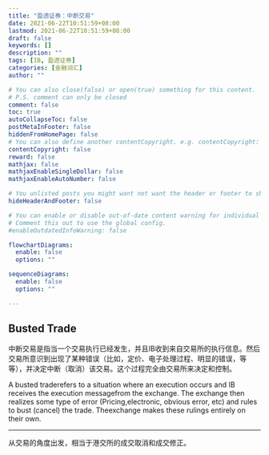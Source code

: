 ```yaml
---
title: "盈透证券：中断交易"
date: 2021-06-22T10:51:59+08:00
lastmod: 2021-06-22T10:51:59+08:00
draft: false
keywords: []
description: ""
tags: [IB, 盈透证券]
categories: [金融词汇]
author: ""

# You can also close(false) or open(true) something for this content.
# P.S. comment can only be closed
comment: false
toc: true
autoCollapseToc: false
postMetaInFooter: false
hiddenFromHomePage: false
# You can also define another contentCopyright. e.g. contentCopyright: "This is another copyright."
contentCopyright: false
reward: false
mathjax: false
mathjaxEnableSingleDollar: false
mathjaxEnableAutoNumber: false

# You unlisted posts you might want not want the header or footer to show
hideHeaderAndFooter: false

# You can enable or disable out-of-date content warning for individual post.
# Comment this out to use the global config.
#enableOutdatedInfoWarning: false

flowchartDiagrams:
  enable: false
  options: ""

sequenceDiagrams: 
  enable: false
  options: ""

---
```


## Busted Trade

中断交易是指当一个交易执行已经发生，并且IB收到来自交易所的执行信息。然后交易所意识到出现了某种错误（比如，定价、电子处理过程、明显的错误，等等），并决定中断（取消）该交易。这个过程完全由交易所来决定和控制。

A busted traderefers to a situation where an execution occurs and IB receives the execution messagefrom the exchange. The exchange then realizes some type of error (Pricing,electronic, obvious error, etc) and rules to bust (cancel) the trade. Theexchange makes these rulings entirely on their own.

---

从交易的角度出发，相当于港交所的成交取消和成交修正。
